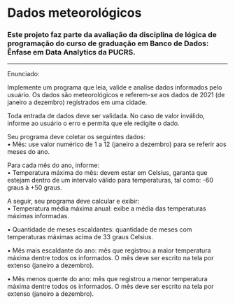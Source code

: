 # Dados meteorológicos

### Este projeto faz parte da avaliação da disciplina de lógica de programação do curso de graduação em Banco de Dados: Ênfase em Data Analytics da PUCRS.
---

Enunciado:

Implemente um programa que leia, valide e analise dados informados pelo usuário. Os dados são meteorológicos e referem-se aos dados de 2021 (de janeiro a dezembro) registrados em uma cidade. 

Toda entrada de dados deve ser validada. No caso de valor inválido, informe ao usuário o erro e permita que ele redigite o dado.

Seu programa deve coletar os seguintes dados:  
• Mês: use valor numérico de 1 a 12 (janeiro a dezembro) para se referir aos meses do ano.   

Para cada mês do ano, informe:  
• Temperatura máxima do mês: devem estar em Celsius, garanta que estejam dentro de um intervalo válido para temperaturas, tal como: -60 graus à +50 graus.   

A seguir, seu programa deve calcular e exibir:  
• Temperatura média máxima anual: exibe a média das temperaturas máximas informadas.

• Quantidade de meses escaldantes: quantidade de meses com temperaturas máximas acima de 33 graus Celsius.

• Mês mais escaldante do ano: mês que registrou a maior temperatura máxima dentre todos os informados. O mês deve ser escrito na tela por extenso (janeiro a dezembro). 

• Mês menos quente do ano: mês que registrou a menor temperatura máxima dentre todos os informados. O mês deve ser escrito na tela por extenso (janeiro a dezembro).  

